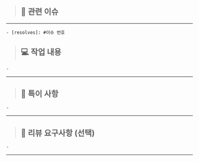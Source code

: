 > ## 📝 관련 이슈
---
    - [resolves]: #이슈 번호

> ## 💻 작업 내용
    - 
---
> ## 🙇 특이 사항
    - 
---
> ## 👻 리뷰 요구사항 (선택)
    - 
---